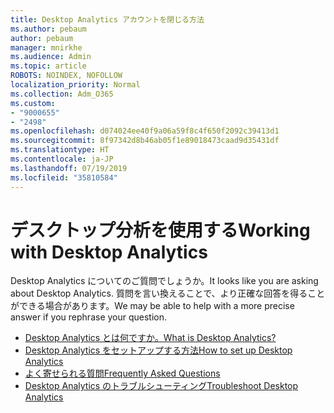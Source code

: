 ```yaml
---
title: Desktop Analytics アカウントを閉じる方法
ms.author: pebaum
author: pebaum
manager: mnirkhe
ms.audience: Admin
ms.topic: article
ROBOTS: NOINDEX, NOFOLLOW
localization_priority: Normal
ms.collection: Adm_O365
ms.custom:
- "9000655"
- "2498"
ms.openlocfilehash: d074024ee40f9a06a59f8c4f650f2092c39413d1
ms.sourcegitcommit: 8f97342d8b46ab05f1e89018473caad9d35431df
ms.translationtype: HT
ms.contentlocale: ja-JP
ms.lasthandoff: 07/19/2019
ms.locfileid: "35810584"
---
```

# <a name="working-with-desktop-analytics"></a><span data-ttu-id="88e20-102">デスクトップ分析を使用する</span><span class="sxs-lookup"><span data-stu-id="88e20-102">Working with Desktop Analytics</span></span>

<span data-ttu-id="88e20-103">Desktop Analytics についてのご質問でしょうか。</span><span class="sxs-lookup"><span data-stu-id="88e20-103">It looks like you are asking about Desktop Analytics.</span></span> <span data-ttu-id="88e20-104">質問を言い換えることで、より正確な回答を得ることができる場合があります。</span><span class="sxs-lookup"><span data-stu-id="88e20-104">We may be able to help with a more precise answer if you rephrase your question.</span></span>

- [<span data-ttu-id="88e20-105">Desktop Analytics とは何ですか。</span><span class="sxs-lookup"><span data-stu-id="88e20-105">What is Desktop Analytics?</span></span>](https://docs.microsoft.com/sccm/desktop-analytics/overview)
- [<span data-ttu-id="88e20-106">Desktop Analytics をセットアップする方法</span><span class="sxs-lookup"><span data-stu-id="88e20-106">How to set up Desktop Analytics</span></span>](https://docs.microsoft.com/sccm/desktop-analytics/set-up)
- [<span data-ttu-id="88e20-107">よく寄せられる質問</span><span class="sxs-lookup"><span data-stu-id="88e20-107">Frequently Asked Questions</span></span>](https://docs.microsoft.com/sccm/desktop-analytics/faq)
- [<span data-ttu-id="88e20-108">Desktop Analytics のトラブルシューティング</span><span class="sxs-lookup"><span data-stu-id="88e20-108">Troubleshoot Desktop Analytics</span></span>](https://docs.microsoft.com/sccm/desktop-analytics/troubleshooting)
